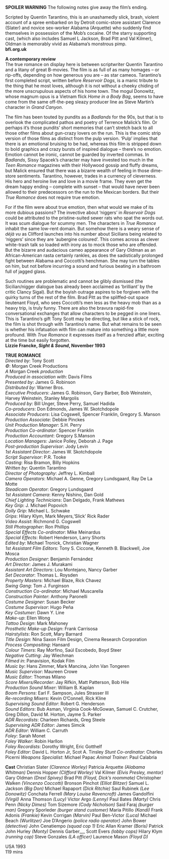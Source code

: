 

**SPOILER WARNING** The following notes give away the film’s ending.

Scripted by Quentin Tarantino, this is an unashamedly slick, brash, violent account of a spree embarked on by Detroit comic-store assistant Clarence (Slater) and novice sex-worker Alabama (Arquette) who suddenly find themselves in possession of the Mob’s cocaine. Of the starry supporting cast, (which also includes Samuel L Jackson, Brad Pitt and Val Kilmer), Oldman is memorably vivid as Alabama’s monstrous pimp.  
**bfi.org.uk**  

**A contemporary review**  
The true romance on display here is between scriptwriter Quentin Tarantino and a litany of great B-movies. The film is as full of as many homages – or rip-offs, depending on how generous you are – as star cameos. Tarantino’s first completed script, written before _Reservoir Dogs_, is a manic tribute to the thing that he most loves, although it is not without a cheeky chiding of the more unscrupulous aspects of his home town. The mogul Donowitz, whose magnum opus is a Vietnam flick _Home in a Body Bag_, seems to have come from the same off-the-peg sleazy producer line as Steve Martin’s character in _Grand Canyon_.

The film has been touted by pundits as a _Badlands_ for the 90s, but that is to overlook the complicated pathos and poetry of Terrence Malick’s film. Or perhaps it’s those pundits’ short memories that can’t stretch back to all those other films about gun-crazy lovers on the run. This is the comic strip version of those films as distinct from the pulp version. ‘Pulp’ implies that there is an emotional bruising to be had, whereas this film is stripped down to bold graphics and crazy bursts of inspired dialogue – there’s no emotion. Emotion cannot be ironic, cannot be guarded by inverted commas. In _Badlands_, Sissy Spacek’s character may have invested too much in the _Teen Romance_ magazines with their Hollywood gossip and fluffy dreams, but Malick ensured that there was a bizarre wealth of feeling in those dime-store sentiments. Tarantino, however, trades in a currency of cleverness. His hero and heroine live and love in a movie frame. They even get the dream happy ending – complete with sunset – that would have never been allowed to their predecessors on the run to the Mexican borders. But their _True Romance_ does not require true emotion.

For if the film were about true emotion, then what would we make of its more dubious passions? The invective about ‘niggers’ in _Reservoir Dogs_ could be attributed to the pristine-suited sewer rats who spat the words out. It was scum dialogue for scummy men. The characters in _True Romance_ inhabit the same low-rent domain. But somehow there is a weary sense of _déjà vu_ as Clifford launches into his number about Sicilians being related to ‘niggers’ since they are ‘aubergine coloured’. This comes across as clever white-trash talk so loaded with irony as to mock those who are offended. But the bizarre and audacious cameo appearance of Gary Oldman as an African-American rasta certainly rankles, as does the sadistically prolonged fight between Alabama and Coccotti’s henchman. She may turn the tables on him, but not before incurring a sound and furious beating in a bathroom full of jagged glass.

Such routines are problematic and cannot be glibly dismissed (the Sicilian/nigger dialogue bas already been acclaimed as ‘brilliant’ by the critic Clancy Sigal). But the boyish outrage aspires to be forgiven with the quirky turns of the rest of the film. Brad Pitt as the spliffed-out space lieutenant Floyd, who sees Coccotti’s men less as the heavy mob than as a heavy trip, is truly funny. There are also the bravura rapid-fire conversational exchanges that allow characters to be pegged in one liners. This is Tarantino’s gift Tony Scott may be directing, but like a stick of rock, the film is shot through with Tarantino’s name. But what remains to be seen is whether his infatuation with film can mature into something a little more profound. With _True Romance_ it expresses itself as a frenzied affair, exciting at the time but easily forgotten.  
**Lizzie Francke, _Sight & Sound_, November 1993**  

**TRUE ROMANCE**  
_Directed by_: Tony Scott  
_©_: Morgan Creek Productions  
_A_ Morgan Creek _production_  
_Produced in association with_: Davis Films  
_Presented by_: James G. Robinson  
_Distributed by_: Warner Bros.  
_Executive Producers_: James G. Robinson, Gary Barber, Bob Weinstein, Harvey Weinstein, Stanley Margolis  
_Produced by_: Bill Unger, Steve Perry, Samuel Hadida  
_Co-producers_: Don Edmonds, James W. Skotchdopole  
_Associate Producers_: Lisa Cogswell, Spencer Franklin, Gregory S. Manson  
_Production Associate_: Debbie Pinckes  
_Unit Production Manager_: S.H. Perry  
_Production Co-ordinator_: Spencer Franklin  
_Production Accountant_: Gregory S.Manson  
_Location Managers_: Janice Polley, Deborah J. Page  
_Post-production Supervisor_: Jody Levin  
_1st Assistant Director_: James W. Skotchdopole  
_Script Supervisor_: P.R. Tooke  
_Casting_: Risa Bramon, Billy Hopkins  
_Written by_: Quentin Tarantino  
_Director of Photography_: Jeffrey L. Kimball  
_Camera Operators_: Michael A. Genne,
Gregory Lundsgaard, Ray De La Motte  
_Steadicam Operator_: Gregory Lundsgaard  
_1st Assistant Camera_: Kenny Nishino, Dan Gold  
_Chief Lighting Technicians_: Dan Delgado, Frank Mathews  
_Key Grip_: J. Michael Popovich  
_Dolly Grip_: Michael L. Schwake  
_Grips_: Hilary Klym, Mark Meyers,‘Slick’ Rick Rader  
_Video Assist_: Richmond G. Cogswell  
_Still Photographer_: Ron Phillips  
_Special Effects Co-ordinator_: Mike Meinardus  
_Special Effects_: Robert Henderson, Larry Shorts  
_Edited by_: Michael Tronick, Christian Wagner  
_1st Assistant Film Editors_: Tony S. Ciccone, Kenneth B. Blackwell, Joe Mosca  
_Production Designer_: Benjamín Fernández  
_Art Director_: James J. Murakami  
_Assistant Art Directors_: Lou Montejano, Nancy Garber  
_Set Decorator_: Thomas L. Roysden  
_Property Masters_: Michael Blaze, Rick Chavez  
_Swing Gang_: Tom J. Furginson  
_Construction Co-ordinator_: Michael Muscarella  
_Construction Painter_: Anthony Paronelli  
_Costume Designer_: Susan Becker  
_Costume Supervisor_: Hugo Peña  
_Key Costumer_: Dawn Y. Line  
_Make-up_: Ellen Wong  
_Tattoo Design_: Mark Mahoney  
_Prosthetic Make-up Design_: Frank Carrisosa  
_Hairstylists_: Ron Scott, Mary Barnard  
_Title Design_: Nina Saxon Film Design, Cinema Research Corporation  
_Process Compositing_: Hansard  
_Colour Timers_: Ray Morfino, Saúl Escobedo, Boyd Steer  
_Negative Cutting_: Jay Wiechman  
_Filmed in_: Panavision, Kodak Film  
_Music by_: Hans Zimmer, Mark Mancina, John Van Tongeren  
_Music Supervisor_: Maureen Crowe  
_Music Editor_: Thomas Milano  
_Score Mixers/Recorder_: Jay Rifkin, Matt Patterson, Bob Hile  
_Production Sound Mixer_: William B. Kaplan  
_Boom Persons_: Earl F. Sampson, Jules Strasser III  
_Re-recording Mixers_: Kevin O’Connell, Rick Kline  
_Supervising Sound Editor_: Robert G. Henderson  
_Sound Editors_: Bub Asman, Virginia Cook-McGowan, Samuel C. Crutcher, Greg Dillon, David M. Horton, Jayme S. Parker  
_ADR Recordists_: Charleen Richards, Greg Steele  
_Supervising ADR Editor_: James Simcik  
_ADR Editor_: William C. Carruth  
_Foley_: Sarah Monet  
_Foley Walker_: Robin Harllon  
_Foley Recordists_: Dorothy Wright, Eric Gotthelf  
_Foley Editor_: David L. Horton Jr, Scot A. Tinsley
_Stunt Co-ordinator_: Charles Picerni
_Weapons Specialist_: Michael Papac
_Animal Trainer_: Paul Calabria

**Cast**
Christian Slater _(Clarence Worley)_
Patricia Arquette _(Alabama Whitman)_
Dennis Hopper _(Clifford Worley)_
Val Kilmer _(Elvis Presley, mentor)_
Gary Oldman _(Drexl Spivey)_
Brad Pitt _(Floyd, Dick’s roommate)_
Christopher Walken _(Vincenzo Coccotti)_
Bronson Pinchot _(Elliot Blitzer)_
Samuel L. Jackson _(Big Don)_
Michael Rapaport _(Dick Ritchie)_
Saul Rubinek _(Lee Donowitz)_
Conchata Ferrell _(Mary Louise Ravencroft)_
James Gandolfini _(Virgil)_
Anna Thomson _(Lucy)_
Victor Argo _(Lenny)_
Paul Bates _(Marty)_
Chris Penn _(Nicky Dimes)_
Tom Sizemore _(Cody Nicholson)_
Said Faraj _(burger man)_
Gregory Sporleder _(burger stand customer)_
Maria Pitillo _(Kandi)_
Frank Adonis _(Frankie)_
Kevin Corrigan _(Marvin)_
Paul Ben-Victor _(Luca)_
Michael Beach _(Wurlitzer)_
Joe D’Angerio _(police radio operator)_
John Bower _(detective)_
John Cenatiempo _(squad cop 1)_
Eric Allan Kramer _(Boris)_
Patrick John Hurley _(Monty)_
Dennis Garber_,_ Scott Evers _(lobby cops)_
Hilary Klym _(running cop)_
Steve Gonzales _(LA officer)_
Laurence Mason _(Floyd D)_

USA 1993  
119 mins  
<!--stackedit_data:
eyJoaXN0b3J5IjpbLTUzNjI2Njk3MF19
-->